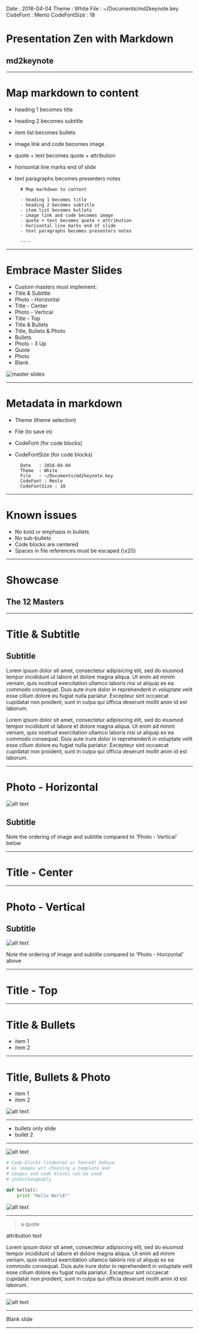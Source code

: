 Date   : 2016-04-04
Theme  : White
File   : ~/Documents/md2keynote.key
CodeFont : Menlo
CodeFontSize : 18


# Presentation Zen with Markdown

## md2keynote

----

# Map markdown to content

- heading 1 becomes title
- heading 2 becomes subtitle
- item list becomes bullets
- image link and code becomes image
- quote + text becomes quote + attribution 
- horisontal line marks end of slide
- text paragraphs becomes presenters notes


        # Map markdown to content
        
        - heading 1 becomes title
        - heading 2 becomes subtitle
        - item list becomes bullets
        - image link and code becomes image
        - quote + text becomes quote + attribution 
        - horisontal line marks end of slide
        - text paragraphs becomes presenters notes
        
        ----

----

# Embrace Master Slides

- Custom masters must implement:
- Title & Subtitle
- Photo - Horizontal
- Title - Center
- Photo - Vertical
- Title - Top
- Title & Bullets
- Title, Bullets & Photo
- Bullets
- Photo - 3 Up
- Quote                 
- Photo
- Blank

![master slides][1]

----

# Metadata in markdown

- Theme (theme selection)
- File (to save in)
- CodeFont (for code blocks)
- CodeFontSize (for code blocks)


        Date   : 2016-04-04
        Theme  : White
        File   : ~/Documents/md2keynote.key
        CodeFont : Menlo
        CodeFontSize : 18

----

# Known issues

- No bold or emphasis in bullets
- No sub-bullets
- Code blocks are centered
- Spaces in file references must be escaped (\x20)

----

# Showcase

## The 12 Masters

----

# Title & Subtitle

## Subtitle

Lorem ipsum dolor sit amet, consectetur adipisicing elit, sed do eiusmod tempor incididunt ut labore et dolore magna aliqua. Ut enim ad minim veniam, quis nostrud exercitation ullamco laboris nisi ut aliquip ex ea commodo consequat. Duis aute irure dolor in reprehenderit in voluptate velit esse cillum dolore eu fugiat nulla pariatur. Excepteur sint occaecat cupidatat non proident, sunt in culpa qui officia deserunt mollit anim id est laborum.

Lorem ipsum dolor sit amet, consectetur adipisicing elit, sed do eiusmod tempor incididunt ut labore et dolore magna aliqua. Ut enim ad minim veniam, quis nostrud exercitation ullamco laboris nisi ut aliquip ex ea commodo consequat. Duis aute irure dolor in reprehenderit in voluptate velit esse cillum dolore eu fugiat nulla pariatur. Excepteur sint occaecat cupidatat non proident, sunt in culpa qui officia deserunt mollit anim id est laborum.

----

# Photo - Horizontal

![alt text][2]

## Subtitle

Note the ordering of image and subtitle compared to 'Photo - Vertical' below

----

# Title - Center

----

# Photo - Vertical

## Subtitle

![alt text][2]

Note the ordering of image and subtitle compared to 'Photo - Horizontal' above

----

# Title - Top

----

# Title & Bullets

- item 1
- item 2

----

# Title, Bullets & Photo

- item 1
- item 2

![alt text][2]

----

- bullets only slide
- bullet 2

----

![alt text][2]

```python
# Code blocks (indented or fenced) behave
# as images wrt choosing a template and 
# images and code blocks can be used 
# interchangeably

def hello():
    print "Hello World!"
```

![alt text][2]

----

> a quote

attribution text

Lorem ipsum dolor sit amet, consectetur adipisicing elit, sed do eiusmod tempor incididunt ut labore et dolore magna aliqua. Ut enim ad minim veniam, quis nostrud exercitation ullamco laboris nisi ut aliquip ex ea commodo consequat. Duis aute irure dolor in reprehenderit in voluptate velit esse cillum dolore eu fugiat nulla pariatur. Excepteur sint occaecat cupidatat non proident, sunt in culpa qui officia deserunt mollit anim id est laborum.

----

![alt text][2]

----


Blank slide

----


[1]: slide_layout.png 
[2]: /Library/Desktop\x20Pictures/Frog.jpg


